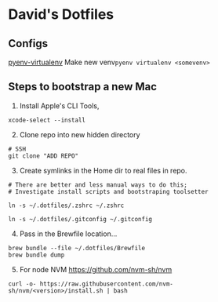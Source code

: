 # David's Dotfiles

## Configs
[pyenv-virtualenv](https://github.com/pyenv/pyenv-virtualenv)
Make new venv`pyenv virtualenv <somevenv>`

## Steps to bootstrap a new Mac

1. Install Apple's CLI Tools,

```shell
xcode-select --install
```

2. Clone repo into new hidden directory

```shell
# SSH
git clone "ADD REPO"
```

3. Create symlinks in the Home dir to real files in repo.

```shell
# There are better and less manual ways to do this;
# Investigate install scripts and bootstraping toolsetter

ln -s ~/.dotfiles/.zshrc ~/.zshrc

ln -s ~/.dotfiles/.gitconfig ~/.gitconfig
```

4. Pass in the Brewfile location...

```shell
brew bundle --file ~/.dotfiles/Brewfile
brew bundle dump
```

5. For node NVM
   https://github.com/nvm-sh/nvm

```shell
curl -o- https://raw.githubusercontent.com/nvm-sh/nvm/<version>/install.sh | bash
```
